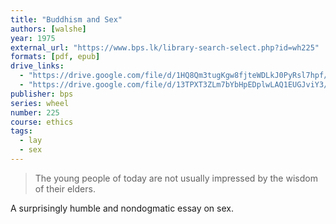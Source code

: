 ```yaml
---
title: "Buddhism and Sex"
authors: [walshe]
year: 1975
external_url: "https://www.bps.lk/library-search-select.php?id=wh225"
formats: [pdf, epub]
drive_links:
  - "https://drive.google.com/file/d/1HQ8Qm3tugKgw8fjteWDLkJ0PyRsl7hpf/view?usp=drivesdk"
  - "https://drive.google.com/file/d/13TPXT3ZLm7bYbHpEDplwLAQ1EUGJviY3/view?usp=drivesdk"
publisher: bps
series: wheel
number: 225
course: ethics
tags: 
  - lay
  - sex
---
```


> The young people of today are not usually impressed by the wisdom of their elders.

A surprisingly humble and nondogmatic essay on sex.
